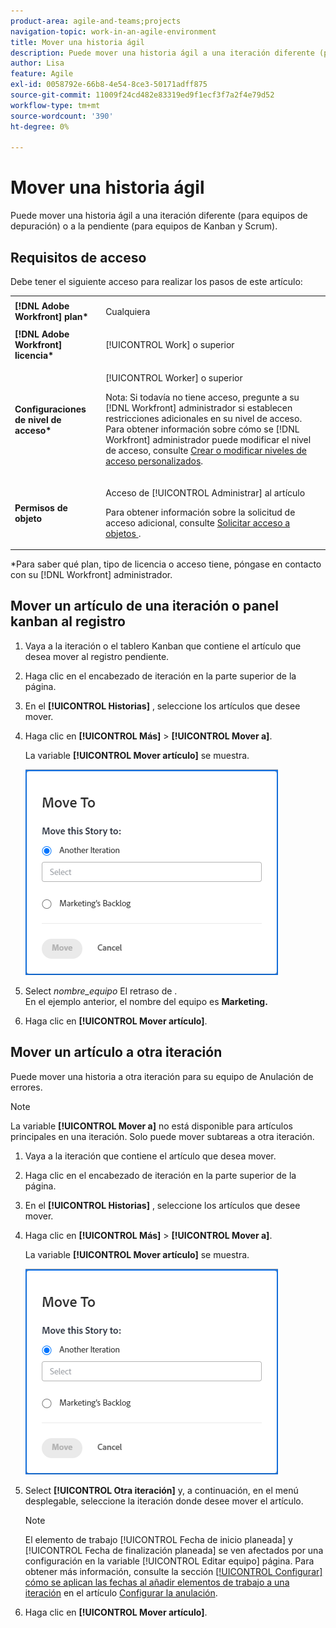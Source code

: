 ```yaml
---
product-area: agile-and-teams;projects
navigation-topic: work-in-an-agile-environment
title: Mover una historia ágil
description: Puede mover una historia ágil a una iteración diferente (para equipos de depuración) o a la pendiente (para equipos de Kanban y Scrum).
author: Lisa
feature: Agile
exl-id: 0058792e-66b8-4e54-8ce3-50171adff875
source-git-commit: 11009f24cd482e83319ed9f1ecf3f7a2f4e79d52
workflow-type: tm+mt
source-wordcount: '390'
ht-degree: 0%

---
```


# Mover una historia ágil

Puede mover una historia ágil a una iteración diferente (para equipos de depuración) o a la pendiente (para equipos de Kanban y Scrum).

## Requisitos de acceso

Debe tener el siguiente acceso para realizar los pasos de este artículo:

<table style="table-layout:auto"> 
 <col> 
 </col> 
 <col> 
 </col> 
 <tbody> 
  <tr> 
   <td role="rowheader"><strong>[!DNL Adobe Workfront] plan*</strong></td> 
   <td> <p>Cualquiera</p> </td> 
  </tr> 
  <tr> 
   <td role="rowheader"><strong>[!DNL Adobe Workfront] licencia*</strong></td> 
   <td> <p>[!UICONTROL Work] o superior</p> </td> 
  </tr> 
  <tr> 
   <td role="rowheader"><strong>Configuraciones de nivel de acceso*</strong></td> 
   <td> <p>[!UICONTROL Worker] o superior</p> <p>Nota: Si todavía no tiene acceso, pregunte a su [!DNL Workfront] administrador si establecen restricciones adicionales en su nivel de acceso. Para obtener información sobre cómo se [!DNL Workfront] administrador puede modificar el nivel de acceso, consulte <a href="../../administration-and-setup/add-users/configure-and-grant-access/create-modify-access-levels.md" class="MCXref xref">Crear o modificar niveles de acceso personalizados</a>.</p> </td> 
  </tr> 
  <tr> 
   <td role="rowheader"><strong>Permisos de objeto</strong></td> 
   <td> <p>Acceso de [!UICONTROL Administrar] al artículo</p> <p>Para obtener información sobre la solicitud de acceso adicional, consulte <a href="../../workfront-basics/grant-and-request-access-to-objects/request-access.md" class="MCXref xref">Solicitar acceso a objetos </a>.</p> </td> 
  </tr> 
 </tbody> 
</table>

&#42;Para saber qué plan, tipo de licencia o acceso tiene, póngase en contacto con su [!DNL Workfront] administrador.

## Mover un artículo de una iteración o panel kanban al registro

1. Vaya a la iteración o el tablero Kanban que contiene el artículo que desea mover al registro pendiente.
1. Haga clic en el encabezado de iteración en la parte superior de la página.
1. En el **[!UICONTROL Historias]** , seleccione los artículos que desee mover.
1. Haga clic en **[!UICONTROL Más]** > **[!UICONTROL Mover a]**.

   La variable **[!UICONTROL Mover artículo]** se muestra.

   ![Cuadro de diálogo Mover artículo](assets/iteration-story-move.png)

1. Select *nombre_equipo* El retraso de .\
   En el ejemplo anterior, el nombre del equipo es &#x200B; **Marketing.**

1. Haga clic en **[!UICONTROL Mover artículo]**.

## Mover un artículo a otra iteración

Puede mover una historia a otra iteración para su equipo de Anulación de errores.

>[!NOTE]
>
>La variable **[!UICONTROL Mover a]** no está disponible para artículos principales en una iteración. Solo puede mover subtareas a otra iteración.

1. Vaya a la iteración que contiene el artículo que desea mover.
1. Haga clic en el encabezado de iteración en la parte superior de la página.
1. En el **[!UICONTROL Historias]** , seleccione los artículos que desee mover.
1. Haga clic en **[!UICONTROL Más]** > **[!UICONTROL Mover a]**.

   La variable **[!UICONTROL Mover artículo]** se muestra.

   ![Cuadro de diálogo Mover artículo](assets/iteration-story-move.png)

1. Select **[!UICONTROL Otra iteración]** y, a continuación, en el menú desplegable, seleccione la iteración donde desee mover el artículo.

   >[!NOTE]
   >
   >El elemento de trabajo [!UICONTROL Fecha de inicio planeada] y [!UICONTROL Fecha de finalización planeada] se ven afectados por una configuración en la variable [!UICONTROL Editar equipo] página. Para obtener más información, consulte la sección [[!UICONTROL Configurar] cómo se aplican las fechas al añadir elementos de trabajo a una iteración](../../agile/get-started-with-agile-in-workfront/configure-scrum.md#configur5) en el artículo [Configurar la anulación](../../agile/get-started-with-agile-in-workfront/configure-scrum.md).

1. Haga clic en **[!UICONTROL Mover artículo]**.
